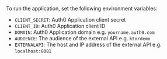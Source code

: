 To run the application, set the following environment variables:

* `CLIENT_SECRET`: Auth0 Application client secret
* `CLIENT_ID`: Auth0 Application client ID
* `DOMAIN`: Auth0 Application domain e.g. `yourname.auth0.com`
* `AUDIENCE`: The audience of the external API e.g. `ktordemo`
* `EXTERNALAPI`: The host and IP address of the external API e.g. `localhost:8081`